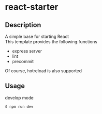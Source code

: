 # react-starter

## Description
A simple base for starting React </br>
This template provides the following functions
- express server
- lint
- precommit

Of course, hotreload is also supported

## Usage
develop mode
```
$ npm run dev
```
